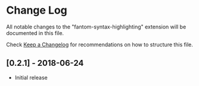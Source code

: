 # Change Log
All notable changes to the "fantom-syntax-highlighting" extension will be documented in this file.

Check [Keep a Changelog](http://keepachangelog.com/) for recommendations on how to structure this file.

## [0.2.1] - 2018-06-24
- Initial release